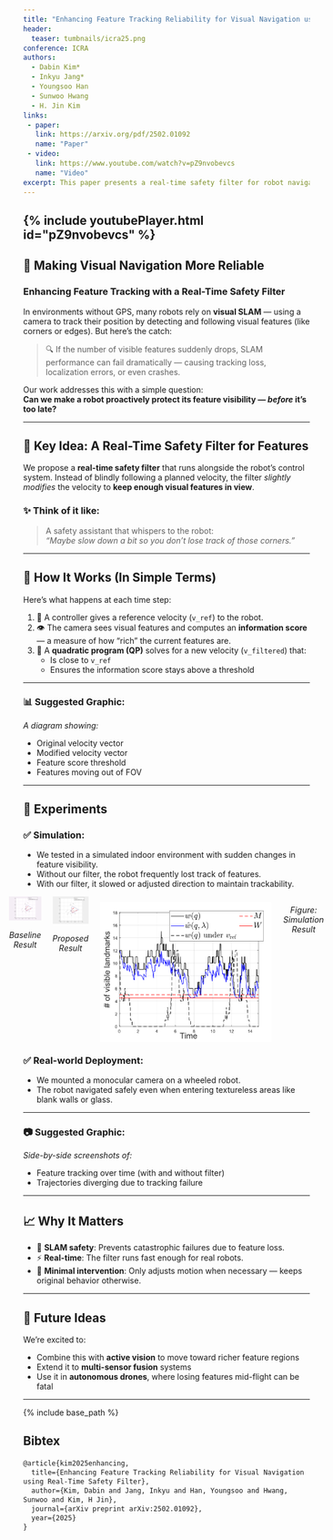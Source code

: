 ```yaml
---
title: "Enhancing Feature Tracking Reliability for Visual Navigation using Real-Time Safety Filter"
header:
  teaser: tumbnails/icra25.png
conference: ICRA
authors:
  - Dabin Kim*
  - Inkyu Jang*
  - Youngsoo Han
  - Sunwoo Hwang
  - H. Jin Kim
links: 
 - paper: 
   link: https://arxiv.org/pdf/2502.01092
   name: "Paper"
 - video:
   link: https://www.youtube.com/watch?v=pZ9nvobevcs
   name: "Video"
excerpt: This paper presents a real-time safety filter for robot navigation that maintains visual feature visibility by minimally adjusting velocity commands, ensuring reliable pose estimation even in GPS-denied environments. Validated in both simulation and real-world SLAM scenarios, the method outperforms standard controllers by preserving high-quality localization.
---
```


{% include youtubePlayer.html id="pZ9nvobevcs" %}
---

## 🚀 Making Visual Navigation More Reliable  
### Enhancing Feature Tracking with a Real-Time Safety Filter

In environments without GPS, many robots rely on **visual SLAM** — using a camera to track their position by detecting and following visual features (like corners or edges). But here’s the catch:

> 🔍 If the number of visible features suddenly drops, SLAM performance can fail dramatically — causing tracking loss, localization errors, or even crashes.

Our work addresses this with a simple question:  
**Can we make a robot proactively protect its feature visibility — *before* it’s too late?**

---

## 🎯 Key Idea: A Real-Time Safety Filter for Features

We propose a **real-time safety filter** that runs alongside the robot’s control system. Instead of blindly following a planned velocity, the filter *slightly modifies* the velocity to **keep enough visual features in view**.

### ✨ Think of it like:
> A safety assistant that whispers to the robot:  
> _“Maybe slow down a bit so you don’t lose track of those corners.”_

---

## 🔧 How It Works (In Simple Terms)

Here’s what happens at each time step:

1. 🧭 A controller gives a reference velocity (`v_ref`) to the robot.
2. 👁 The camera sees visual features and computes an **information score** — a measure of how “rich” the current features are.
3. 🧮 A **quadratic program (QP)** solves for a new velocity (`v_filtered`) that:
   - Is close to `v_ref`
   - Ensures the information score stays above a threshold

---

### 📊 Suggested Graphic:
_A diagram showing:_
- Original velocity vector
- Modified velocity vector
- Feature score threshold
- Features moving out of FOV

---

## 🧪 Experiments

### ✅ Simulation:  
- We tested in a simulated indoor environment with sudden changes in feature visibility.
- Without our filter, the robot frequently lost track of features.
- With our filter, it slowed or adjusted direction to maintain trackability.

<div style="background: transparent; display: flex; gap: 20px; justify-content: center; text-align: center;">

  <div style="flex: 1;">
    <img src="/images/blog/icra25/sim_baseline.gif" alt="Sim" style="width: 100%; max-width: 400px;">
    <p><em>Baseline Result</em></p>
  </div>

  <div style="flex: 1;">
    <img src="/images/blog/icra25/sim_proposed.gif" alt="Real" style="width: 100%; max-width: 400px;">
    <p><em>Proposed Result</em></p>
  </div>

  <img src="/images/blog/icra25/sim_result.png" style="max-width: 60%; margin-top: 10px;">
  <p style="font-style: italic; font-size: 0.9rem;">Figure: Simulation Result</p>
</div>

### ✅ Real-world Deployment:  
- We mounted a monocular camera on a wheeled robot.
- The robot navigated safely even when entering textureless areas like blank walls or glass.

---

### 📷 Suggested Graphic:
_Side-by-side screenshots of:_
- Feature tracking over time (with and without filter)
- Trajectories diverging due to tracking failure

---

## 📈 Why It Matters

- 🎯 **SLAM safety**: Prevents catastrophic failures due to feature loss.
- ⚡ **Real-time**: The filter runs fast enough for real robots.
- 🧠 **Minimal intervention**: Only adjusts motion when necessary — keeps original behavior otherwise.

---

## 🧩 Future Ideas

We’re excited to:
- Combine this with **active vision** to move toward richer feature regions
- Extend it to **multi-sensor fusion** systems
- Use it in **autonomous drones**, where losing features mid-flight can be fatal

---

<!-- Vision sensors are extensively used for localizing a robot's pose, particularly in environments where global localization tools such as GPS or motion capture systems are unavailable. In many visual navigation systems, localization is achieved by detecting and tracking visual features or landmarks, which provide information about the sensor's relative pose. For reliable feature tracking and accurate pose estimation, it is crucial to maintain visibility of a sufficient number of features. This requirement can sometimes conflict with the robot's overall task objective. In this paper, we approach it as a constrained control problem. By leveraging the invariance properties of visibility constraints within the robot's kinematic model, we propose a real-time safety filter based on quadratic programming. This filter takes a reference velocity command as input and produces a modified velocity that minimally deviates from the reference while ensuring the information score from the currently visible features remains above a user-specified threshold. Numerical simulations demonstrate that the proposed safety filter preserves the invariance condition and ensures the visibility of more features than the required minimum. We also validated its real-world performance by integrating it into a visual simultaneous localization and mapping (SLAM) algorithm, where it maintained high estimation quality in challenging environments, outperforming a simple tracking controller. -->

{% include base_path %}

## Bibtex <a id="bibtex"></a>
```
@article{kim2025enhancing,
  title={Enhancing Feature Tracking Reliability for Visual Navigation using Real-Time Safety Filter},
  author={Kim, Dabin and Jang, Inkyu and Han, Youngsoo and Hwang, Sunwoo and Kim, H Jin},
  journal={arXiv preprint arXiv:2502.01092},
  year={2025}
}
```